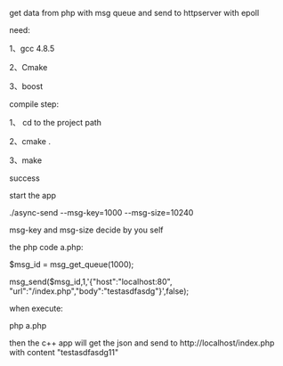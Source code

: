 get data from php with msg queue and send to httpserver with epoll

need: 

1、gcc 4.8.5

2、Cmake

3、boost

compile step:

1、 cd to the project path

2、cmake .

3、make

success 

start the app

./async-send --msg-key=1000  --msg-size=10240

msg-key and msg-size decide by you self

the php code a.php:

$msg_id = msg_get_queue(1000);
 
msg_send($msg_id,1,'{"host":"localhost:80", "url":"/index.php","body":"testasdfasdg"}',false);



when execute: 

php a.php  

then the c++ app will get the json and send to http://localhost/index.php with content "testasdfasdg11"